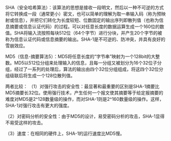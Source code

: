 SHA（安全哈希算法）：该算法的思想是接收一段明文，然后以一种不可逆的方式将它转换成一段（通常更小）密文，也可以简单的理解为取一串输入码（称为预映射或信息），并把它们转化为长度较短、位数固定的输出序列即散列值（也称为信息摘要或信息认证代码）的过程。可以对任意长度的数据运算生成一个160位的数值。SHA将输入流按照每块512位（64个字节）进行分块，并产生20个字节的被称为信息认证代码或信息摘要的输出。SHA-1是不可逆的、防冲突，并具有良好的雪崩效应。

MD5（信息-摘要算法5）：MD5将任意长度的“字节串”映射为一个128bit的大整数。MD5以512位分组来处理输入的信息，且每一分组又被划分为16个32位子分组，经过了一系列的处理后，算法的输出由四个32位分组组成，将这四个32位分组级联后将生成一个128位散列值。

两者比较：
（1）对强行攻击的安全性：最显著和最重要的区别是SHA-1摘要比MD5摘要长32位。使用强行技术，产生任何一个报文使其摘要等于给定报摘要的难度对MD5是2^128数量级的操作，而对SHA-1则是2^160数量级的操作。这样，SHA-1对强行攻击有更大的强度。

（2）对密码分析的安全性：由于MD5的设计，易受密码分析的攻击，SHA-1显得不易受这样的攻击。

（3）速度：在相同的硬件上，SHA-1的运行速度比MD5慢。